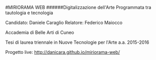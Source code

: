 #MIRIORAMA WEB
######Digitalizzazione dell'Arte Programmata tra tautologia e tecnologia

Candidato: Daniele Caraglio
Relatore: Federico Maiocco

Accademia di Belle Arti di Cuneo

Tesi di laurea triennale in Nuove Tecnologie per l'Arte
a.a. 2015-2016

Progetto live: http://danicara.github.io/miriorama-web/
